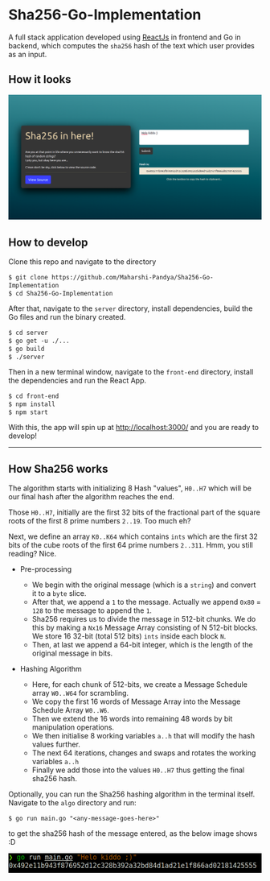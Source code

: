 # Sha256-Go-Implementation

A full stack application developed using [ReactJs](https://reactjs.org/) in frontend and Go in backend, which computes the `sha256` hash of the text which user provides as an input.


## How it looks

![sha256](./docs/App.png)


## How to develop

Clone this repo and navigate to the directory

```shell
$ git clone https://github.com/Maharshi-Pandya/Sha256-Go-Implementation
$ cd Sha256-Go-Implementation
```

After that, navigate to the `server` directory, install dependencies, build the Go files and run the binary created.

```shell
$ cd server
$ go get -u ./...
$ go build
$ ./server
```

Then in a new terminal window, navigate to the `front-end` directory, install the dependencies and run the React App.

```shell
$ cd front-end
$ npm install
$ npm start
```

With this, the app will spin up at [http://localhost:3000/](http://localhost:3000/) and you are ready to develop!


<hr>


## How Sha256 works

The algorithm starts with initializing 8 Hash "values", `H0..H7` which will be our final hash after the algorithm reaches the end.

Those `H0..H7`, initially are the first 32 bits of the fractional part of the square roots of the first 8 prime numbers `2..19`. Too much eh?

Next, we define an array `K0..K64` which contains `ints` which are the first 32 bits of the cube roots of the first 64 prime numbers `2..311`. Hmm, you still reading? Nice.

- Pre-processing
    - We begin with the original message (which is a `string`) and convert it to a `byte` slice.
    - After that, we append a `1` to the message. Actually we append `0x80` = `128` to the message to append the `1`.
    - Sha256 requires us to divide the message in 512-bit chunks. We do this by making a `Nx16` Message Array consisting of N 512-bit blocks. We store 16 32-bit (total 512 bits) `ints` inside each block `N`.
    - Then, at last we append a 64-bit integer, which is the length of the original message in bits.

- Hashing Algorithm
    - Here, for each chunk of 512-bits, we create a Message Schedule array `W0..W64` for scrambling.
    - We copy the first 16 words of Message Array into the Message Schedule Array `W0..W6`.
    - Then we extend the 16 words into remaining 48 words by bit manipulation operations.
    - We then initialise 8 working variables `a..h` that will modify the hash values further.
    - The next 64 iterations, changes and swaps and rotates the working variables `a..h`
    - Finally we add those into the values `H0..H7` thus getting the final sha256 hash.
 

Optionally, you can run the Sha256 hashing algorithm in the terminal itself. Navigate to the `algo` directory and run:

```shell
$ go run main.go "<any-message-goes-here>"
```

to get the sha256 hash of the message entered, as the below image shows :D

![ShaTerminal](./docs/ShaTerminal.png)